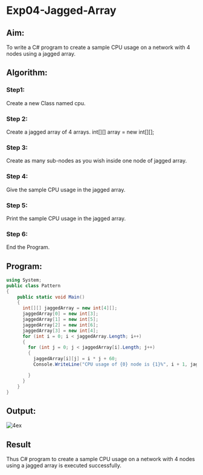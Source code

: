 # Exp04-Jagged-Array
## Aim:
To write a C# program to create a sample CPU usage on a network with 4 nodes using a jagged array.
## Algorithm:
### Step1:
Create a new Class named cpu.

### Step 2:
Create a jagged array of 4 arrays. int[][] array = new int[][];

### Step 3:
Create as many sub-nodes as you wish inside one node of jagged array.

### Step 4:
Give the sample CPU usage in the jagged array.

### Step 5:
Print the sample CPU usage in the jagged array.

### Step 6:
End the Program.

## Program:
```cs
using System;
public class Pattern
{
    public static void Main()
    {
      int[][] jaggedArray = new int[4][];
      jaggedArray[0] = new int[3];
      jaggedArray[1] = new int[5];
      jaggedArray[2] = new int[6];
      jaggedArray[3] = new int[4];
      for (int i = 0; i < jaggedArray.Length; i++)
      {
        for (int j = 0; j < jaggedArray[i].Length; j++)
        {
          jaggedArray[i][j] = i * j + 60;
          Console.WriteLine("CPU usage of {0} node is {1}%", i + 1, jaggedArray[i][j]);

        }
      }
    }
}
```

## Output:
![4ex](https://github.com/user-attachments/assets/0337984a-432b-4b1a-abe2-b30647b24c92)


## Result
Thus C# program to create a sample CPU usage on a network with 4 nodes using a jagged array is executed successfully.
